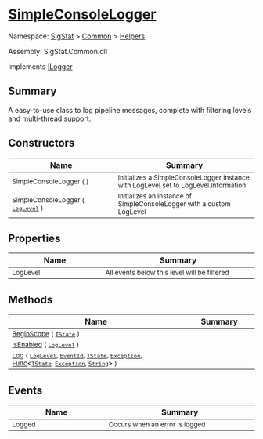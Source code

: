 # [SimpleConsoleLogger](./SimpleConsoleLogger.md)

Namespace: [SigStat]() > [Common](./../README.md) > [Helpers](./README.md)

Assembly: SigStat.Common.dll

Implements [ILogger](https://docs.microsoft.com/en-us/dotnet/api/Microsoft.Extensions.Logging.ILogger)

## Summary
A easy-to-use class to log pipeline messages, complete with filtering levels and multi-thread support.

## Constructors

| Name | Summary | 
| --- | --- | 
| <sub>SimpleConsoleLogger (  )</sub><img width=200/>  | <sub>Initializes a SimpleConsoleLogger instance with LogLevel set to LogLevel.Information</sub><img width=200/>  | <br>
| <sub>SimpleConsoleLogger ( [`LogLevel`](https://docs.microsoft.com/en-us/dotnet/api/Microsoft.Extensions.Logging.LogLevel) )</sub><img width=200/>  | <sub>Initializes an instance of SimpleConsoleLogger with a custom LogLevel</sub><img width=200/>  | <br>


## Properties

| Name | Summary | 
| --- | --- | 
| <sub>LogLevel</sub><img width=200/>  | <sub>All events below this level will be filtered</sub><img width=200/>  | <br>


## Methods

| Name | Summary | 
| --- | --- | 
| <sub>[BeginScope](./Methods/SimpleConsoleLogger-100664039.md) ( [`TState`](./SimpleConsoleLogger.md) )</sub><img width=200/>  | <sub></sub><img width=200/>  | <br>
| <sub>[IsEnabled](./Methods/SimpleConsoleLogger-100664040.md) ( [`LogLevel`](https://docs.microsoft.com/en-us/dotnet/api/Microsoft.Extensions.Logging.LogLevel) )</sub><img width=200/>  | <sub></sub><img width=200/>  | <br>
| <sub>[Log](./Methods/SimpleConsoleLogger-100664041.md) ( [`LogLevel`](https://docs.microsoft.com/en-us/dotnet/api/Microsoft.Extensions.Logging.LogLevel), [`EventId`](https://docs.microsoft.com/en-us/dotnet/api/Microsoft.Extensions.Logging.EventId), [`TState`](./SimpleConsoleLogger.md), [`Exception`](https://docs.microsoft.com/en-us/dotnet/api/System.Exception), [Func](https://docs.microsoft.com/en-us/dotnet/api/System.Func-3)\<[`TState`](./SimpleConsoleLogger.md), [`Exception`](https://docs.microsoft.com/en-us/dotnet/api/System.Exception), [`String`](https://docs.microsoft.com/en-us/dotnet/api/System.String)> )</sub><img width=200/>  | <sub></sub><img width=200/>  | <br>


## Events

| Name | Summary | 
| --- | --- | 
| <sub>Logged</sub><img width=200/>  | <sub>Occurs when an error is logged</sub><img width=200/>  | <br>


